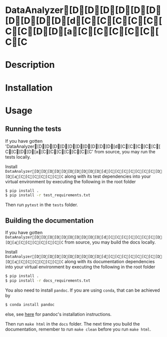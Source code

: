 # DataAnalyzer[D[D[D[D[D[D[D[D[D[D[d[C[C[C[C[C[C[C[D[D[a[C[C[C[C[C[C[C

# Description

# Installation

# Usage

## Running the tests

If you have gotten 'DataAnalyzer[D[D[D[D[D[D[D[D[D[D[d[C[C[C[C[C[C[C[D[D[a[C[C[C[C[C[C[C' from source, you may run the tests locally.

Install `DataAnalyzer[D[D[D[D[D[D[D[D[D[D[d[C[C[C[C[C[C[C[D[D[a[C[C[C[C[C[C[C` along with its test dependencies into your virtual environment by executing the following in the root folder

```bash
$ pip install .
$ pip install -r test_requirements.txt
```

Then run `pytest` in the `tests` folder.

## Building the documentation

If you have gotten `DataAnalyzer[D[D[D[D[D[D[D[D[D[D[d[C[C[C[C[C[C[C[D[D[a[C[C[C[C[C[C[C` from source, you may build the docs locally.

Install `DataAnalyzer[D[D[D[D[D[D[D[D[D[D[d[C[C[C[C[C[C[C[D[D[a[C[C[C[C[C[C[C` along with its documentation dependencies into your virtual environment by executing the following in the root folder

```bash
$ pip install .
$ pip install -r docs_requirements.txt
```

You also need to install `pandoc`. If you are using `conda`, that can be achieved by

```bash
$ conda install pandoc
```
else, see [here](https://pandoc.org/installing.html) for pandoc's installation instructions.

Then run `make html` in the `docs` folder. The next time you build the documentation, remember to run `make clean` before you run `make html`.
